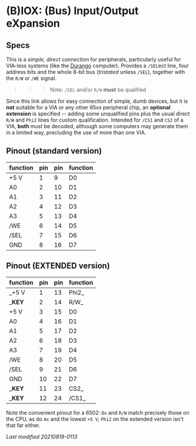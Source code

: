 # (B)IOX: (Bus) Input/Output eXpansion

## Specs

This is a _simple, direct connection_ for peripherals, particularly useful for VIA-less systems (like the [Durango](../computers/durango.md) computer).
Provides a `/SEL`ect line, four address bits and the whole 8-bit bus (_tristated_ unless `/SEL`), together with the `R/W` or `/WE` signal.

>>> Note: `/SEL` and/or `R/W` **must** be qualified

Since this link allows for easy connection of simple, dumb devices, but it is **not** suitable for a VIA or any other 65xx peripheral chip, an
**optional extension** is specified -- adding some unqualified pins plus the usual direct `R/W` and `Phi2` lines for custom qualification.
Intended for `/CS1` and `CS2` of a VIA, **both** must be decoded, although some computers may generate them in a limited way, precluding the use of
more than one VIA.

## Pinout (standard version)

function|pin|pin|function
--------|---|---|--------
+5 V	|1	|9	|D0
A0		|2	|10	|D1
A1		|3	|11	|D2
A2		|4	|12	|D3
A3		|5	|13	|D4
/WE		|6	|14	|D5
/SEL	|7	|15	|D6
GND		|8	|16	|D7

## Pinout (EXTENDED version)

function|pin|pin|function
--------|---|---|--------
_+5 V	|1	|13	|Phi2_
_**KEY**	|2	|14	|R/W_
+5 V	|3	|15	|D0
A0		|4	|16	|D1
A1		|5	|17	|D2
A2		|6	|18	|D3
A3		|7	|19	|D4
/WE		|8	|20	|D5
/SEL	|9	|21	|D6
GND		|10	|22	|D7
_**KEY**	|11	|23	|CS2_
_**KEY**	|12	|24	|/CS1_

Note the convenient pinout for a 6502: `Dx` and `R/W` match precisely those on the CPU, as do `Ax` and the lowest `+5 V`;
`Phi2` on the extended version isn't that far either.

_Last modified 20210819-0113_


